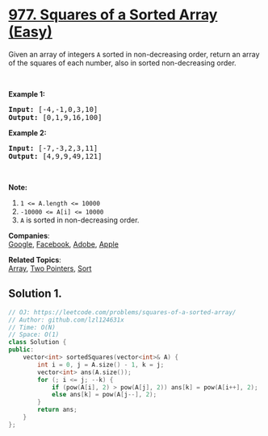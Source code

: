 # [977. Squares of a Sorted Array (Easy)](https://leetcode.com/problems/squares-of-a-sorted-array/)

<p>Given an array of integers <code>A</code>&nbsp;sorted in non-decreasing order,&nbsp;return an array of the squares of each number,&nbsp;also in sorted non-decreasing order.</p>

<p>&nbsp;</p>

<div>
<p><strong>Example 1:</strong></p>

<pre><strong>Input: </strong><span id="example-input-1-1">[-4,-1,0,3,10]</span>
<strong>Output: </strong><span id="example-output-1">[0,1,9,16,100]</span>
</pre>

<div>
<p><strong>Example 2:</strong></p>

<pre><strong>Input: </strong><span id="example-input-2-1">[-7,-3,2,3,11]</span>
<strong>Output: </strong><span id="example-output-2">[4,9,9,49,121]</span>
</pre>

<p>&nbsp;</p>

<p><strong><span>Note:</span></strong></p>

<ol>
	<li><code><span>1 &lt;= A.length &lt;= 10000</span></code></li>
	<li><code>-10000 &lt;= A[i] &lt;= 10000</code></li>
	<li><code>A</code>&nbsp;is sorted in non-decreasing order.</li>
</ol>
</div>
</div>


**Companies**:  
[Google](https://leetcode.com/company/google), [Facebook](https://leetcode.com/company/facebook), [Adobe](https://leetcode.com/company/adobe), [Apple](https://leetcode.com/company/apple)

**Related Topics**:  
[Array](https://leetcode.com/tag/array/), [Two Pointers](https://leetcode.com/tag/two-pointers/), [Sort](https://leetcode.com/tag/sort/)

## Solution 1.

```cpp
// OJ: https://leetcode.com/problems/squares-of-a-sorted-array/
// Author: github.com/lzl124631x
// Time: O(N)
// Space: O(1)
class Solution {
public:
    vector<int> sortedSquares(vector<int>& A) {
        int i = 0, j = A.size() - 1, k = j;
        vector<int> ans(A.size());
        for (; i <= j; --k) {
            if (pow(A[i], 2) > pow(A[j], 2)) ans[k] = pow(A[i++], 2);
            else ans[k] = pow(A[j--], 2);
        }
        return ans;
    }
};
```
